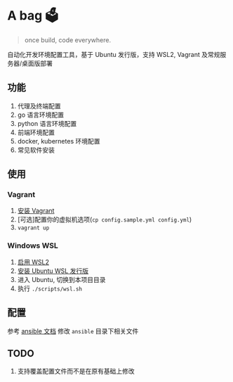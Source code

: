 # A bag 🗳

> once build, code everywhere.

自动化开发环境配置工具，基于 Ubuntu 发行版，支持 WSL2, Vagrant 及常规服务器/桌面版部署

## 功能

1. 代理及终端配置
2. go 语言环境配置
3. python 语言环境配置
4. 前端环境配置
5. docker, kubernetes 环境配置
6. 常见软件安装

## 使用

### Vagrant

1. [安装 Vagrant](https://www.vagrantup.com/docs/installation/)
2. [可选]配置你的虚拟机选项(`cp config.sample.yml config.yml`)
3. `vagrant up`

### Windows WSL

1. [启用 WSL2](https://docs.microsoft.com/en-us/windows/wsl/install-win10)
2. [安装 Ubuntu WSL 发行版](https://www.microsoft.com/zh-cn/p/ubuntu/9nblggh4msv6)
3. 进入 Ubuntu, 切换到本项目目录
4. 执行 `./scripts/wsl.sh`

## 配置

参考 [ansible 文档](https://docs.ansible.com/ansible/2.9/index.html) 修改 `ansible` 目录下相关文件

## TODO

1. 支持覆盖配置文件而不是在原有基础上修改
